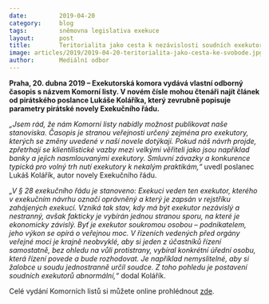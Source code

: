 ```yaml
---
date:         2019-04-20
category:     blog
tags:         sněmovna legislativa exekuce
layout:       post
title:        Teritorialita jako cesta k nezávislosti soudních exekutorů
image: articles/2019/2019-04-20-teritorialita-jako-cesta-ke-svobode.jpg
author:       Mediální odbor
---
```


**Praha, 20. dubna 2019 – Exekutorská komora vydává vlastní odborný časopis s názvem Komorní listy. V novém čísle mohou čtenáři najít článek od pirátského poslance Lukáše Koláříka, který zevrubně popisuje parametry pirátské novely Exekučního řádu.**

*„Jsem rád, že nám Komorní listy nabídly možnost publikovat naše stanoviska. Časopis je stranou veřejnosti určený zejména pro exekutory, kterých se změny uvedené v naší novele dotýkají. Pokud náš návrh projde, zpřetrhají se klientilistické vazby mezi velkými věřiteli jako jsou například banky a jejich nasmlouvanými exekutory. Smluvní závazky a konkurence typická pro volný trh nutí exekutory k nekalým praktikám,“* uvedl poslanec Lukáš Kolářík, autor novely Exekučního řádu.

*„V § 28 exekučního řádu je stanoveno: Exekuci veden ten exekutor, kterého v exekučním návrhu označí oprávněný a který je zapsán v rejstříku zahájených exekucí. Vzniká tak stav, kdy má být exekutor nezávislý a nestranný, avšak fakticky je vybírán jednou stranou sporu, na které je ekonomicky závislý. Byť je exekutor soukromou osobou – podnikatelem, jeho výkon se opírá o veřejnou moc. V řízeních vedených před orgány veřejné moci je krajně neobvyklé, aby si jeden z účastníků řízení samostatně, bez ohledu na vůli protistrany, vybíral konkrétní úřední osobu, která řízení povede a bude rozhodovat. Je například nemyslitelné, aby si žalobce u soudu jednostranně určil soudce. Z toho pohledu je postavení soudních exekutorů abnormální,“* dodal Kolářík.

Celé vydání Komorních listů si můžete online prohlédnout [zde](https://www.ekcr.cz/admin/priloha/2019-01-Komorni-listy.pdf).